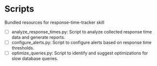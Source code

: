 # Scripts

Bundled resources for response-time-tracker skill

- [ ] analyze_response_times.py: Script to analyze collected response time data and generate reports.
- [ ] configure_alerts.py: Script to configure alerts based on response time thresholds.
- [ ] optimize_queries.py: Script to identify and suggest optimizations for slow database queries.
